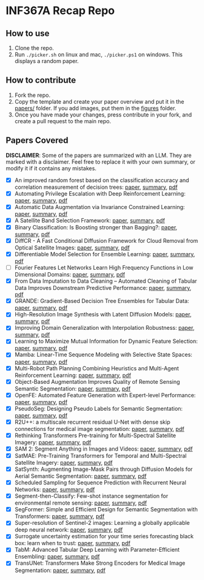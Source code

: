# INF367A Recap Repo


## How to use

1. Clone the repo.
2. Run `./picker.sh` on linux and mac, `./picker.ps1` on windows. This displays a random paper.


## How to contribute

1. Fork the repo.
2. Copy the template and create your paper overview and 
put it in the [papers/](./papers/) folder. If you add images, 
put them in the [figures](./papers/figures/) folder.
3. Once you have made your changes, 
press contribute in your fork, and create a pull request
to the main repo.


## Papers Covered

__DISCLAIMER__: Some of the papers are summarized with an LLM. 
They are marked with a disclaimer. Feel free to replace it with your own summary, or modify it 
if it contains any mistakes.

- [x] An improved random forest based on the classification accuracy and correlation measurement of decision trees: [paper](https://www.sciencedirect.com/science/article/pii/S0957417423020511), [summary](./papers/improved_random_forest.md), [pdf](./pdfs/improved_random_forest.pdf)
- [x] Automating Privilege Escalation with Deep Reinforcement Learning: [paper](https://dl.acm.org/doi/abs/10.1145/3474369.3486877), [summary](./papers/automatic_privilege_escalation.md), [pdf](./pdfs/automatic_privilege_escalation.pdf)
- [x] Automatic Data Augmentation via Invariance Constrained Learning: [paper](https://arxiv.org/abs/2209.15031), [summary](./papers/automatic_data_augmentation_via_invariance_constrained_learning.md), [pdf](./pdfs/automatic_data_augmentation_via_invariance_constrained_learning.pdf)
- [x] A Satellite Band Selection Framework: [paper](https://arxiv.org/abs/2404.02659), [summary](./papers/satellite_band_selection_framework.md), [pdf](./pdfs/satellite_band_selection_framework.pdf)
- [x] Binary Classification: Is Boosting stronger than Bagging?: [paper](https://arxiv.org/abs/2410.19200), [summary](./papers/is_boosting_stronger_than_bagging.md), [pdf](./pdfs/is_boosting_stronger_than_bagging.pdf)
- [x] DiffCR - A Fast Conditional Diffusion Framework for Cloud Removal from Optical Satellite Images: [paper](https://ieeexplore.ieee.org/document/10436560), [summary](./papers/diffCR.md), [pdf](./pdfs/diffCR.pdf)
- [x] Differentiable Model Selection for Ensemble Learning: [paper](https://arxiv.org/abs/2211.00251), [summary](./papers/differentiable_model_selection_for_ensemble_learning.md), [pdf](./pdfs/differentiable_model_selection_for_ensemble_learning.pdf)
- [ ] Fourier Features Let Networks Learn High Frequency Functions in Low Dimensional Domains: [paper](https://proceedings.neurips.cc/paper_files/paper/2020/file/55053683268957697aa39fba6f231c68-Paper.pdf), [summary](), [pdf]()
- [x] From Data Imputation to Data Cleaning – Automated Cleaning of Tabular Data Improves Downstream Predictive Performance: [paper](https://proceedings.mlr.press/v238/jager24a/jager24a.pdf), [summary](./papers/automated_cleaning_of_tabular_data.md), [pdf](./pdfs/automated_cleaning_of_tabular_data.pdf)
- [x] GRANDE: Gradient-Based Decision Tree Ensembles for Tabular Data: [paper](https://arxiv.org/abs/2309.17130), [summary](./papers/GRANDE.md), [pdf](./pdfs/GRANDE.pdf)
- [x] High-Resolution Image Synthesis with Latent Diffusion Models: [paper](https://openaccess.thecvf.com/content/CVPR2022/papers/Rombach_High-Resolution_Image_Synthesis_With_Latent_Diffusion_Models_CVPR_2022_paper.pdf), [summary](./papers/high_resolution_image_sythesis.md), [pdf](./pdfs/high_resolution_image_sythesis.pdf)
- [x] Improving Domain Generalization with Interpolation Robustness: [paper](https://openreview.net/pdf?id=Yl_4LpR_3Z), [summary](./papers/improving_domain_generalization.md), [pdf](./pdfs/improving_domain_generalization.pdf)
- [x] Learning to Maximize Mutual Information for Dynamic Feature Selection: [paper](https://proceedings.mlr.press/v202/covert23a/covert23a.pdf), [summary](./papers/maximize_mutual_information.md), [pdf](./pdfs/maximize_mutual_information.pdf)
- [x] Mamba: Linear-Time Sequence Modeling with Selective State Spaces: [paper](https://arxiv.org/abs/2312.00752), [summary](./papers/mamba.md), [pdf](./pdfs/mamba.pdf)
- [x] Multi-Robot Path Planning Combining Heuristics and Multi-Agent Reinforcement Learning: [paper](https://arxiv.org/abs/2306.01270), [summary](./papers/multi_robot_path_planning.md), [pdf](./pdfs/multi_robot_path_planning.pdf)
- [x] Object-Based Augmentation Improves Quality of Remote Sensing Semantic Segmentation: [paper](https://arxiv.org/abs/2105.05516), [summary](./papers/object_based_augmentation.md), [pdf](./pdfs/object_based_augmentation.pdf)
- [x] OpenFE: Automated Feature Generation with Expert-level Performance: [paper](https://arxiv.org/abs/2211.12507), [summary](./papers/OpenFE.md), [pdf](./pdfs/OpenFE.pdf)
- [x] PseudoSeg: Designing Pseudo Labels for Semantic Segmentation: [paper](https://arxiv.org/abs/2010.09713), [summary](./papers/PseudoSeg.md), [pdf](./pdfs/PseudoSeg.pdf)
- [x] R2U++: a multiscale recurrent residual U-Net with dense skip connections for medical image segmentation: [paper](https://link.springer.com/content/pdf/10.1007/s00521-022-07419-7.pdf), [summary](./papers/r2u++.md), [pdf](./pdfs/r2u++.pdf)
- [x] Rethinking Transformers Pre-training for Multi-Spectral Satellite Imagery: [paper](https://arxiv.org/abs/2403.05419), [summary](./papers/SatMAE++.md), [pdf](./pdfs/SatMAE++.pdf)
- [x] SAM 2: Segment Anything in Images and Videos: [paper](https://arxiv.org/abs/2408.00714), [summary](./papers/SAM2.md), [pdf](./pdfs/SAM2.pdf)
- [x] SatMAE: Pre-Training Transformers for Temporal and Multi-Spectral Satellite Imagery: [paper](https://proceedings.neurips.cc/paper_files/paper/2022/file/01c561df365429f33fcd7a7faa44c985-Paper-Conference.pdf), [summary](./papers/SatMAE.md), [pdf](./pdfs/SatMAE.pdf)
- [x] SatSynth: Augmenting Image-Mask Pairs through Diffusion Models for Aerial Semantic Segmentation: [paper](https://arxiv.org/abs/2403.16605), [summary](./papers/SatSynth.md), [pdf](./pdfs/SatSynth.pdf)
- [x] Scheduled Sampling for Sequence Prediction with Recurrent Neural Networks: [paper](https://arxiv.org/abs/1506.03099), [summary](./papers/scheduled_sampling_for_sequence_prediction.md), [pdf](./pdfs/scheduled_sampling_for_sequence_prediction.pdf)
- [x] Segment-then-Classify: Few-shot instance segmentation for environmental remote sensing: [paper](https://www.climatechange.ai/papers/neurips2023/53), [summary](./papers/segment_then_classify.md), [pdf](./pdfs/segment_then_classify.pdf)
- [x] SegFormer: Simple and Efficient Design for Semantic Segmentation with Transformers: [paper](https://arxiv.org/abs/2105.15203), [summary](./papers/segformer.md), [pdf](./pdfs/segformer.pdf)
- [x] Super-resolution of Sentinel-2 images: Learning a globally applicable deep neural network: [paper](https://www.sciencedirect.com/science/article/pii/S0924271618302636), [summary](./papers/super_resolution.md), [pdf](./pdfs/super_resolution.pdf)
- [x] Surrogate uncertainty estimation for your time series forecasting black box: learn when to trust: [paper](https://ieeexplore.ieee.org/iel7/10411504/10411508/10411608.pdf), [summary](./papers/surrogate_uncertainty_model.md), [pdf](./pdfs/surrogate_uncertainty_model.pdf)
- [x] TabM: Advanced Tabular Deep Learning with Parameter-Efficient Ensembling: [paper](https://openreview.net/forum?id=Sd4wYYOhmY), [summary](./papers/TABM-README.md), [pdf](./pdfs/TABM-README.pdf)
- [x] TransUNet: Transformers Make Strong Encoders for Medical Image Segmentation: [paper](https://arxiv.org/abs/2102.04306), [summary](./papers/TransUNet.md), [pdf](./pdfs/TransUNet.pdf)
